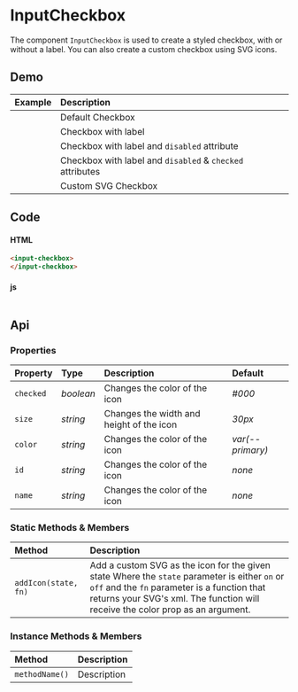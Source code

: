# InputCheckbox

The component `InputCheckbox` is used to create a styled checkbox, with or without a label. You can also create a custom checkbox using SVG icons.

## Demo

| Example | Description |
| :--- | :--- |
| <input-checkbox id="input-checkbox-example"></input-checkbox> | Default Checkbox |
| <input-checkbox id="input-checkbox-example-2" label="Label"></input-checkbox> | Checkbox with label |
| <input-checkbox id="input-checkbox-example-3" label="Disabled" disabled></input-checkbox> | Checkbox with label and `disabled` attribute |
| <input-checkbox id="input-checkbox-example-4" label="Disabled and Checked" disabled checked></input-checkbox> | Checkbox with label and `disabled` & `checked` attributes |
| <input-checkbox id="input-checkbox-example-5"></input-checkbox> | Custom SVG Checkbox |

## Code

#### HTML

```html
<input-checkbox>
</input-checkbox>
```
#### js

```js

```

## Api

### Properties

| Property | Type | Description | Default |
| :--- | :--- | :--- | :--- |
| `checked` | *boolean* | Changes the color of the icon | *#000* |
| `size` | *string* | Changes the width and height of the icon | *30px* |
| `color` | *string* | Changes the color of the icon | *var(--primary)* |
| `id` | *string* | Changes the color of the icon | *none* |
| `name` | *string* | Changes the color of the icon | *none* |

### Static Methods & Members

| Method | Description |
| :--- | :--- |
| `addIcon(state, fn)` | Add a custom SVG as the icon for the given state Where the `state` parameter is either `on` or `off` and the `fn` parameter is a function that returns your SVG's xml. The function will receive the color prop as an argument. |

### Instance Methods & Members

| Method | Description |
| :--- | :--- |
| `methodName()` | Description |

